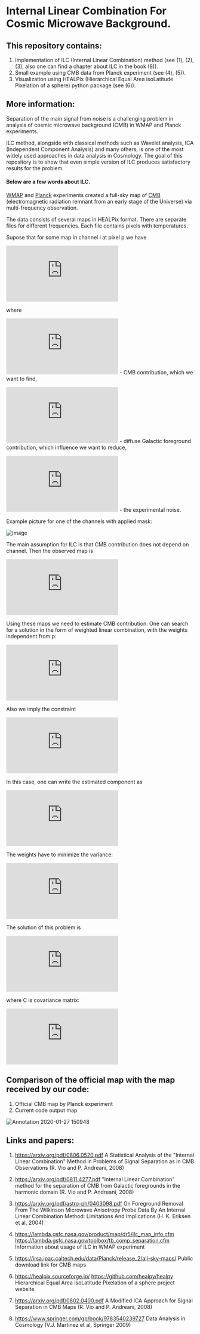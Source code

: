 # Internal Linear Combination For Cosmic Microwave Background.


## This repository contains:

  1) Implementation of ILC (Internal Linear Combination) method (see (1), (2), (3), also one can find a chapter about ILC in the book (8)).
  2) Small example using CMB data from Planck  experiment (see (4), (5)).
  3) Visualization using HEALPix (Hierarchical Equal Area isoLatitude Pixelation of a sphere) python package (see (6)).

## More information:

Separation of the main signal from noise is a challenging problem in analysis of cosmic microwave background (CMB) in WMAP and Planck experiments.

ILC method, alongside with classical methods such as Wavelet analysis, ICA (Independent Component Analysis) and many others, is one of the most widely used approaches in data analysis in Cosmology. The goal of this repository is to show that even simple version of ILC produces satisfactory results for the problem.

#### Below are a few words about ILC.

[WMAP](https://en.wikipedia.org/wiki/Wilkinson_Microwave_Anisotropy_Probe) and [Planck](https://en.wikipedia.org/wiki/Planck_(spacecraft)) experiments created a full-sky map of [CMB](https://en.wikipedia.org/wiki/Cosmic_microwave_background) (electromagnetic radiation remnant from an early stage of the Universe) via multi-frequency observation. 

The data consists of several maps in HEALPix format. There are separate files for different frequencies. Each file contains pixels with temperatures.

Supose that for some map in channel i at pixel p we have

![](https://latex.codecogs.com/gif.latex?S%5E%7B%28i%29%7D%28p%29%20%3D%20%5COmega_%7BCMB%7D%20%5E%7B%28i%29%7D%28p%29%20&plus;%20S%5E%7B%28i%29%7D_%7Bf%7D%28p%29%20&plus;%20%5Cmathcal%7BN%7D%5E%7Bi%7D%28p%29)

where  

![](https://latex.codecogs.com/gif.latex?%5COmega_%7BCMB%7D%20%5E%7B%28i%29%7D%28p%29) - CMB contribution, which we want to find,

![](https://latex.codecogs.com/gif.latex?S%5E%7B%28i%29%7D_%7Bf%7D%28p%29) - diffuse Galactic foreground contribution, which influence we want to reduce,  

![](https://latex.codecogs.com/gif.latex?%5Cmathcal%7BN%7D%5E%7Bi%7D%28p%29) -  the experimental noise.

Example picture for one of the channels with applied mask: 

![image](https://user-images.githubusercontent.com/48928457/74084186-bbc77580-4a7d-11ea-83be-5e417a2fc3d9.png)

The main assumption for ILC is that CMB contribution does not depend on channel. Then the observed map is

![](https://latex.codecogs.com/gif.latex?S%5E%7B%28i%29%7D%28p%29%20%3D%20%5COmega_%7BCMB%7D%28p%29%20&plus;%20S%5E%7B%28i%29%7D_%7Bf%7D%28p%29%20&plus;%20%5Cmathcal%7BN%7D%5E%7Bi%7D%28p%29)

Using these maps we need to estimate CMB contribution.
One can search for a solution in the form of weighted linear combination, with the weights independent from p: 

![](https://latex.codecogs.com/gif.latex?%5Cwidetilde%7B%5COmega%7D_%7BCMB%7D%28p%29%20%3D%20%5Csum_%7Bi%3D1%7D%5E%7BN_a%7D%20%5Comega_i%20S%5E%7B%28i%29%7D%28p%29)

Also we imply the constraint 

![](https://latex.codecogs.com/gif.latex?%5Csum_%7Bi%3D1%7D%5E%7BN_a%7D%20%5Comega_i%20%3D%201) 

In this case, one can write the estimated component as

![](https://latex.codecogs.com/gif.latex?%5Cwidetilde%7B%5COmega%7D_%7BCMB%7D%28p%29%20%3D%20%5COmega_%7BCMB%7D%28p%29%20&plus;%20%5Csum_%7Bi%3D1%7D%5E%7BN_a%7D%20%5Comega_i%20%5Cleft%28%20S%5E%7B%28i%29%7D_%7Bf%7D%28p%29%20&plus;%20%5Cmathcal%7BN%7D%5E%7Bi%7D%28p%29%20%5Cright%29)

The weights have to minimize the variance:

![](https://latex.codecogs.com/gif.latex?%5C%7B%5Comega_i%5C%7D%20%3D%20%5Coperatorname*%7Bargmin%7D_%7B%5C%7B%5Comega_i%5C%7D%7D%20%5Cleft%28%20Var%5Cleft%5B%5COmega_%7BCMB%7D%28p%29%5Cright%5D%20&plus;%20Var%5Cleft%5B%5Csum_%7Bi%3D1%7D%5E%7BN_a%7D%20%5Comega_i%20%5Cleft%28%20S%5E%7B%28i%29%7D_%7Bf%7D%28p%29%20&plus;%20%5Cmathcal%7BN%7D%5E%7Bi%7D%28p%29%20%5Cright%29%20%5Cright%5D%5Cright%20%29)

The solution of this problem is 

![](https://latex.codecogs.com/gif.latex?%5Comega_i%20%3D%20%5Cfrac%7B%5Csum_%7Bj%3D1%7D%5E%7Bk%7DC%5E%7B-1%7D_%7Bij%7D%7D%7B%5Csum_%7Bl%3D1%7D%5E%7Bk%7D%5Csum_%7Bj%3D1%7D%5E%7Bk%7DC%5E%7B-1%7D_%7Blj%7D%7D)

where C is covariance matrix:

![](https://latex.codecogs.com/gif.latex?C_%7Bij%7D%20%3D%20%5Clangle%20%5CDelta%20S_i%20%5CDelta%20S_j%5Crangle)

## Comparison of the official map with the map received by our code:
  1) Official CMB map by Planck experiment
  2) Current code output map

![Annotation 2020-01-27 150948](https://user-images.githubusercontent.com/46852371/73173740-1fb17c00-4117-11ea-83a2-52c6fae0467c.jpg)


## Links and papers: 

  1)  https://arxiv.org/pdf/0806.0520.pdf A Statistical Analysis of the "Internal Linear Combination" Method in Problems of Signal Separation as in CMB Observations (R. Vio and P. Andreani, 2008)
  
  2)  https://arxiv.org/pdf/0811.4277.pdf "Internal Linear Combination" method for the separation of CMB
from Galactic foregrounds in the harmonic domain (R. Vio and P. Andreani, 2008)

  3)  https://arxiv.org/pdf/astro-ph/0403098.pdf On Foreground Removal From The Wilkinson Microwave Anisotropy Probe Data By An Internal Linear Combination Method: Limitations And Implications (H. K. Eriksen et al, 2004)
  
  4)  https://lambda.gsfc.nasa.gov/product/map/dr5/ilc_map_info.cfm 
      https://lambda.gsfc.nasa.gov/toolbox/tb_comp_separation.cfm Information about usage of ILC in WMAP experiment
  
  5)  https://irsa.ipac.caltech.edu/data/Planck/release_2/all-sky-maps/ Public download link for CMB maps

  6)  https://healpix.sourceforge.io/
      https://github.com/healpy/healpy Hierarchical Equal Area isoLatitude Pixelation of a sphere project website
      
  7)  https://arxiv.org/pdf/0802.0400.pdf A Modified ICA Approach for Signal Separation in CMB Maps (R. Vio and P. Andreani, 2008)
  
  8)  https://www.springer.com/gp/book/9783540239727 Data Analysis in Cosmology (V.J. Martinez et al, Springer 2009)
